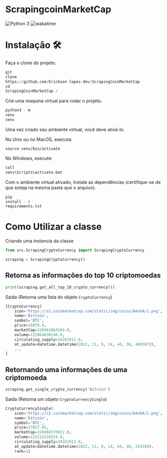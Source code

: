 # ScrapingcoinMarketCap

![Python 3](https://img.shields.io/badge/python-3.10+-blue.svg)
![wakatime](https://wakatime.com/badge/user/541772df-f19f-4145-a40c-cf7ffac73ea5/project/e9f1ce61-e6ae-49ab-8e13-c2243f4cf38e.svg)

# Instalação 🛠️

Faça o clone do projeto.

```python
git
clone
https://github.com/Erickson-lopes-dev/ScrapingCoinMarketCap
cd
ScrapingCoinMarketCap /
```

Crie uma maquina virtual para rodar o projeto.

```python
python3 - m
venv
venv
```

Uma vez criado seu ambiente virtual, você deve ativá-lo.

No Unix ou no MacOS, executa:

```
source venv/bin/activate
```

No Windows, execute:

```python
call
venv\Scripts\activate.bat
```

Com o ambiente virtual ativado, Instale as dependências (certifique-se de que esteja na mesma pasta que o arquivo).

```python
pip
install - r
requirements.txt
```

# Como Utilizar a classe

Criando uma instancia da classe

```python
from src.ScrapingCryptoCurrency import ScrapingCryptoCurrency

scraping = ScrapingCryptoCurrency()
```

## Retorna as informações do top 10 criptomoedas

```python
print(scraping.get_all_top_10_crypto_currency())
```

Saída (Retorna uma lista do objeto `CryptoCurrency`)

```python
[CryptoCurrency(
    icon='https://s2.coinmarketcap.com/static/img/coins/64x64/1.png',
    name='Bitcoin',
    symbol='BTC',
    price=16979.9,
    marketCap=326061864104.0,
    volume=122064830140.0,
    circulating_supply=19202812.0,
    at_update=datetime.datetime(2022, 11, 9, 14, 44, 30, 468507)),
    ...
]
```

## Retornando uma informações de uma criptomoeda

```python
scraping.get_single_crypto_currency('Bitcoin')
```

Saída (Retorna um objeto `CryptoCurrencySingle`)

```python
CryptoCurrencySingle(
    icon='https://s2.coinmarketcap.com/static/img/coins/64x64/1.png',
    name='bitcoin',
    symbol='BTC',
    price=17027.95,
    marketCap=326984570812.0,
    volume=122211518324.0,
    circulating_supply=19202812.0,
    at_update=datetime.datetime(2022, 11, 9, 14, 44, 30, 243108),
    rank=1)
```
